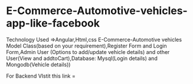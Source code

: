 
# E-Commerce-Automotive-vehicles-app-like-facebook
Technology Used =>Angular,Html,css
E-Commerce-Automotive vehicles Model Class(based on your requirement),Register Form and Login Form,Admin User (Options to add/update vehicle details) and other User(View and addtoCart),Database: Mysql(Login details) and Mongodb(Vehicle details))

For Backend VIstit this link =
